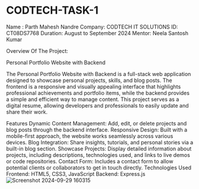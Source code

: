 # CODTECH-TASK-1
Name : Parth Mahesh Nandre 
Company: CODTECH IT SOLUTIONS 
ID: CT08DS7768 
Duration: August to September 2024 
Mentor: Neela Santosh Kumar

Overview Of The Project:

Personal Portfolio Website with Backend

The Personal Portfolio Website with Backend is a full-stack web application designed to showcase personal projects, skills, and blog posts. The frontend is a responsive and visually appealing interface that highlights professional achievements and portfolio items, while the backend provides a simple and efficient way to manage content. This project serves as a digital resume, allowing developers and professionals to easily update and share their work.

Features
Dynamic Content Management: Add, edit, or delete projects and blog posts through the backend interface.
Responsive Design: Built with a mobile-first approach, the website works seamlessly across various devices.
Blog Integration: Share insights, tutorials, and personal stories via a built-in blog section.
Showcase Projects: Display detailed information about projects, including descriptions, technologies used, and links to live demos or code repositories.
Contact Form: Includes a contact form to allow potential clients or collaborators to get in touch directly.
Technologies Used
Frontend: HTML5, CSS3, JavaScript
Backend: Express.js
![Screenshot 2024-09-29 160315](https://github.com/user-attachments/assets/92aeeb9f-d999-486e-96ea-48f2548fec5e)
